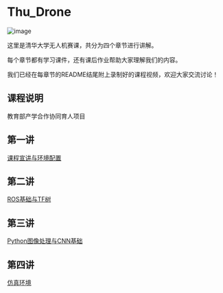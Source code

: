 # Thu_Drone
![image](https://user-images.githubusercontent.com/74605431/140718396-69677710-dfaf-4af7-8a7c-818f45c44617.png)


这里是清华大学无人机赛课，共分为四个章节进行讲解。

每个章节都有学习课件，还有课后作业帮助大家理解我们的内容。

我们已经在每章节的README结尾附上录制好的课程视频，欢迎大家交流讨论！

## 课程说明
教育部产学合作协同育人项目

## 第一讲
[课程宣讲与环境配置](https://github.com/efc-robot/Thu_Drone/tree/main/第一讲)

## 第二讲
[ROS基础与TF树](https://github.com/efc-robot/Thu_Drone/tree/main/第二讲)

## 第三讲
[Python图像处理与CNN基础](https://github.com/efc-robot/Thu_Drone/tree/main/第三讲)

## 第四讲
[仿真环境](https://github.com/efc-robot/Thu_Drone/tree/main/第四讲)



